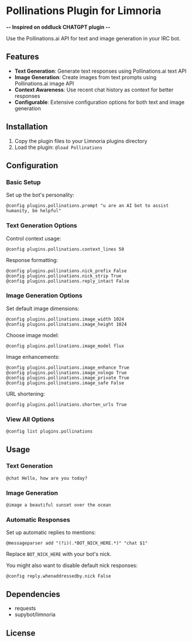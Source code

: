 # Pollinations Plugin for Limnoria

**-- Inspired on oddluck CHATGPT plugin --**

Use the Pollinations.ai API for text and image generation in your IRC bot.

## Features

- **Text Generation**: Generate text responses using Pollinations.ai text API
- **Image Generation**: Create images from text prompts using Pollinations.ai image API  
- **Context Awareness**: Use recent chat history as context for better responses
- **Configurable**: Extensive configuration options for both text and image generation

## Installation

1. Copy the plugin files to your Limnoria plugins directory
2. Load the plugin: `@load Pollinations`

## Configuration

### Basic Setup

Set up the bot's personality:
```
@config plugins.pollinations.prompt "u are an AI bot to assist humanity, be helpful"
```

### Text Generation Options

Control context usage:
```
@config plugins.pollinations.context_lines 50
```

Response formatting:
```
@config plugins.pollinations.nick_prefix False
@config plugins.pollinations.nick_strip True
@config plugins.pollinations.reply_intact False
```

### Image Generation Options

Set default image dimensions:
```
@config plugins.pollinations.image_width 1024
@config plugins.pollinations.image_height 1024
```

Choose image model:
```
@config plugins.pollinations.image_model flux
```

Image enhancements:
```
@config plugins.pollinations.image_enhance True
@config plugins.pollinations.image_nologo True
@config plugins.pollinations.image_private True
@config plugins.pollinations.image_safe False
```

URL shortening:
```
@config plugins.pollinations.shorten_urls True
```

### View All Options

```
@config list plugins.pollinations
```

## Usage

### Text Generation
```
@chat Hello, how are you today?
```

### Image Generation
```
@image a beautiful sunset over the ocean
```

### Automatic Responses

Set up automatic replies to mentions:
```
@messageparser add "(?i)(.*BOT_NICK_HERE.*)" "chat $1"
```

Replace `BOT_NICK_HERE` with your bot's nick.

You might also want to disable default nick responses:
```
@config reply.whenaddressedby.nick False
```

## Dependencies

- requests
- supybot/limnoria

## License
